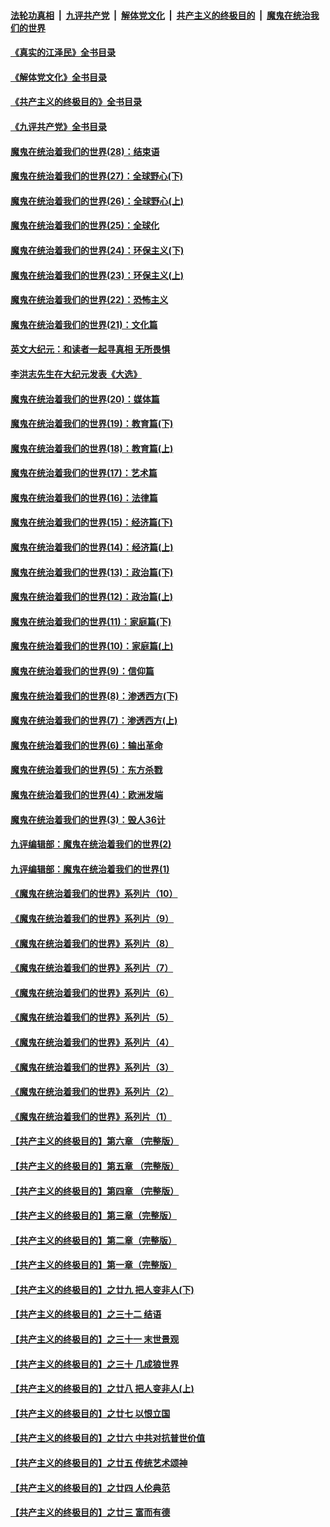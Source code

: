 ####  [法轮功真相](../../../../basic/blob/master/README.md?t=07112102) &nbsp;|&nbsp; [九评共产党](../../../../9ping.md/blob/master/README.md?t=07112102) &nbsp;|&nbsp; [解体党文化](../../../../jtdwh.md/blob/master/README.md?t=07112102)  &nbsp;|&nbsp; [共产主义的终极目的](../../../../gczydzjmd.md/blob/master/README.md?t=07112102) &nbsp;|&nbsp; [魔鬼在统治我们的世界](../../../../mgztzwmdsj.md/blob/master/README.md?t=07112102) 

#### [《真实的江泽民》全书目录](../pages/nsc422/n13721399.md?t=07112102) 

#### [《解体党文化》全书目录](../pages/nsc422/n13721157.md?t=07112102) 

#### [《共产主义的终极目的》全书目录](../pages/nsc422/n13721048.md?t=07112102) 

#### [《九评共产党》全书目录](../pages/nsc422/n13708085.md?t=07112102) 

#### [魔鬼在统治着我们的世界(28)：结束语](../pages/nsc422/n10936246.md?t=07112102) 

#### [魔鬼在统治着我们的世界(27)：全球野心(下)](../pages/nsc422/n10928319.md?t=07112102) 

#### [魔鬼在统治着我们的世界(26)：全球野心(上)](../pages/nsc422/n10900318.md?t=07112102) 

#### [魔鬼在统治着我们的世界(25)：全球化](../pages/nsc422/n10788205.md?t=07112102) 

#### [魔鬼在统治着我们的世界(24)：环保主义(下)](../pages/nsc422/n10695307.md?t=07112102) 

#### [魔鬼在统治着我们的世界(23)：环保主义(上)](../pages/nsc422/n10688613.md?t=07112102) 

#### [魔鬼在统治着我们的世界(22)：恐怖主义](../pages/nsc422/n10614727.md?t=07112102) 

#### [魔鬼在统治着我们的世界(21)：文化篇](../pages/nsc422/n10597706.md?t=07112102) 

#### [英文大纪元：和读者一起寻真相 无所畏惧](../pages/nsc422/n12542027.md?t=07112102) 

#### [李洪志先生在大纪元发表《大选》](../pages/nsc422/n12534746.md?t=07112102) 

#### [魔鬼在统治着我们的世界(20)：媒体篇](../pages/nsc422/n10586579.md?t=07112102) 

#### [魔鬼在统治着我们的世界(19)：教育篇(下)](../pages/nsc422/n10564808.md?t=07112102) 

#### [魔鬼在统治着我们的世界(18)：教育篇(上)](../pages/nsc422/n10526970.md?t=07112102) 

#### [魔鬼在统治着我们的世界(17)：艺术篇](../pages/nsc422/n10499093.md?t=07112102) 

#### [魔鬼在统治着我们的世界(16)：法律篇](../pages/nsc422/n10485969.md?t=07112102) 

#### [魔鬼在统治着我们的世界(15)：经济篇(下)](../pages/nsc422/n10469975.md?t=07112102) 

#### [魔鬼在统治着我们的世界(14)：经济篇(上)](../pages/nsc422/n10457370.md?t=07112102) 

#### [魔鬼在统治着我们的世界(13)：政治篇(下)](../pages/nsc422/n10448270.md?t=07112102) 

#### [魔鬼在统治着我们的世界(12)：政治篇(上)](../pages/nsc422/n10444576.md?t=07112102) 

#### [魔鬼在统治着我们的世界(11)：家庭篇(下)](../pages/nsc422/n10440961.md?t=07112102) 

#### [魔鬼在统治着我们的世界(10)：家庭篇(上)](../pages/nsc422/n10435448.md?t=07112102) 

#### [魔鬼在统治着我们的世界(9)：信仰篇](../pages/nsc422/n10432159.md?t=07112102) 

#### [魔鬼在统治着我们的世界(8)：渗透西方(下)](../pages/nsc422/n10429603.md?t=07112102) 

#### [魔鬼在统治着我们的世界(7)：渗透西方(上)](../pages/nsc422/n10426013.md?t=07112102) 

#### [魔鬼在统治着我们的世界(6)：输出革命](../pages/nsc422/n10421536.md?t=07112102) 

#### [魔鬼在统治着我们的世界(5)：东方杀戮](../pages/nsc422/n10417707.md?t=07112102) 

#### [魔鬼在统治着我们的世界(4)：欧洲发端](../pages/nsc422/n10414890.md?t=07112102) 

#### [魔鬼在统治着我们的世界(3)：毁人36计](../pages/nsc422/n10411583.md?t=07112102) 

#### [九评编辑部：魔鬼在统治着我们的世界(2)](../pages/nsc422/n10410036.md?t=07112102) 

#### [九评编辑部：魔鬼在统治着我们的世界(1)](../pages/nsc422/n10406825.md?t=07112102) 

#### [《魔鬼在统治着我们的世界》系列片（10）](../pages/nsc422/n12292670.md?t=07112102) 

#### [《魔鬼在统治着我们的世界》系列片（9）](../pages/nsc422/n12290859.md?t=07112102) 

#### [《魔鬼在统治着我们的世界》系列片（8）](../pages/nsc422/n12287445.md?t=07112102) 

#### [《魔鬼在统治着我们的世界》系列片（7）](../pages/nsc422/n12283425.md?t=07112102) 

#### [《魔鬼在统治着我们的世界》系列片（6）](../pages/nsc422/n12282314.md?t=07112102) 

#### [《魔鬼在统治着我们的世界》系列片（5）](../pages/nsc422/n12281419.md?t=07112102) 

#### [《魔鬼在统治着我们的世界》系列片（4）](../pages/nsc422/n12274024.md?t=07112102) 

#### [《魔鬼在统治着我们的世界》系列片（3）](../pages/nsc422/n12271322.md?t=07112102) 

#### [《魔鬼在统治着我们的世界》系列片（2）](../pages/nsc422/n12269049.md?t=07112102) 

#### [《魔鬼在统治着我们的世界》系列片（1）](../pages/nsc422/n12267575.md?t=07112102) 

#### [【共产主义的终极目的】第六章 （完整版）](../pages/nsc422/n11428913.md?t=07112102) 

#### [【共产主义的终极目的】第五章 （完整版）](../pages/nsc422/n11428912.md?t=07112102) 

#### [【共产主义的终极目的】第四章 （完整版）](../pages/nsc422/n11428907.md?t=07112102) 

#### [【共产主义的终极目的】第三章（完整版）](../pages/nsc422/n11428848.md?t=07112102) 

#### [【共产主义的终极目的】第二章（完整版）](../pages/nsc422/n11428831.md?t=07112102) 

#### [【共产主义的终极目的】第一章（完整版）](../pages/nsc422/n11417651.md?t=07112102) 

#### [【共产主义的终极目的】之廿九 把人变非人(下)](../pages/nsc422/n11344140.md?t=07112102) 

#### [【共产主义的终极目的】之三十二 结语](../pages/nsc422/n11360535.md?t=07112102) 

#### [【共产主义的终极目的】之三十一 末世景观](../pages/nsc422/n11351129.md?t=07112102) 

#### [【共产主义的终极目的】之三十 几成狼世界](../pages/nsc422/n11348280.md?t=07112102) 

#### [【共产主义的终极目的】之廿八 把人变非人(上)](../pages/nsc422/n11340492.md?t=07112102) 

#### [【共产主义的终极目的】之廿七 以恨立国](../pages/nsc422/n11336944.md?t=07112102) 

#### [【共产主义的终极目的】之廿六 中共对抗普世价值](../pages/nsc422/n11324785.md?t=07112102) 

#### [【共产主义的终极目的】之廿五 传统艺术颂神](../pages/nsc422/n11296396.md?t=07112102) 

#### [【共产主义的终极目的】之廿四 人伦典范](../pages/nsc422/n11296397.md?t=07112102) 

#### [【共产主义的终极目的】之廿三 富而有德](../pages/nsc422/n11283598.md?t=07112102) 

